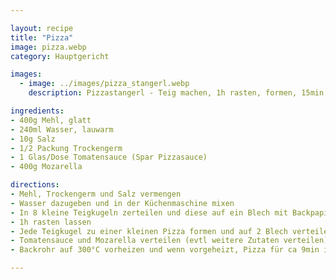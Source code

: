 ```yaml
---

layout: recipe
title: "Pizza"
image: pizza.webp
category: Hauptgericht

images:
  - image: ../images/pizza_stangerl.webp
    description: Pizzastangerl - Teig machen, 1h rasten, formen, 15min rasten, etwas Wasser drauf, 10min 250°C (vorgeheizt)

ingredients:
- 400g Mehl, glatt
- 240ml Wasser, lauwarm
- 10g Salz
- 1/2 Packung Trockengerm
- 1 Glas/Dose Tomatensauce (Spar Pizzasauce)
- 400g Mozarella

directions:
- Mehl, Trockengerm und Salz vermengen
- Wasser dazugeben und in der Küchenmaschine mixen
- In 8 kleine Teigkugeln zerteilen und diese auf ein Blech mit Backpapier verteilen
- 1h rasten lassen
- Jede Teigkugel zu einer kleinen Pizza formen und auf 2 Blech verteilen (4 Pizzas pro Blech)
- Tomatensauce und Mozarella verteilen (evtl weitere Zutaten verteilen)
- Backrohr auf 300°C vorheizen und wenn vorgeheizt, Pizza für ca 9min ins Backrohr geben

---
```


